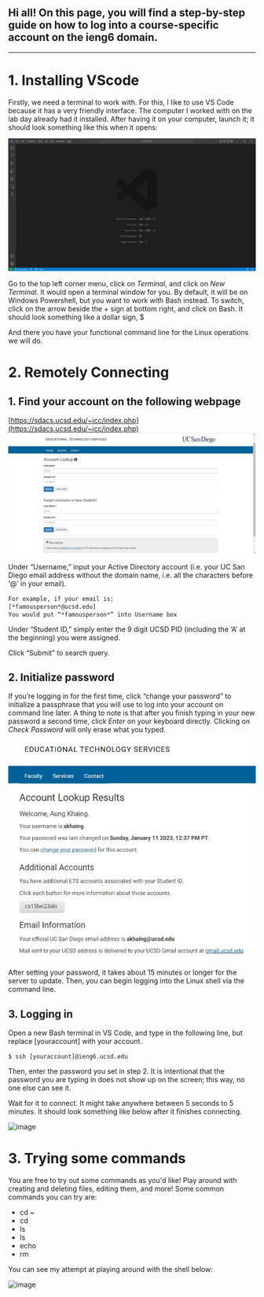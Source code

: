 ## Hi all! On this page, you will find a step-by-step guide on how to log into a course-specific account on the **ieng6** domain.

---


# 1. Installing VScode
Firstly, we need a terminal to work with. For this, I like to use VS Code because it has a very friendly interface. The computer I worked with on the lab day already had it installed. After having it on your computer, launch it; it should look something like this when it opens:


![Image](https://github.com/OscarKhaing/cse15l-lab-reports/blob/main/vscode.JPG?raw=true)


Go to the top left corner menu, click on *Terminal*, and click on *New Terminal*. It would open a terminal window for you. By default, it will be on Windows Powershell, but you want to work with Bash instead. To switch, click on the arrow beside the *+* sign at bottom right, and click on Bash. It should look something like a dollar sign, $

And there you have your functional command line for the Linux operations we will do.




# 2. Remotely Connecting
## 1. Find your account on the following webpage
[https://sdacs.ucsd.edu/~icc/index.php](https://sdacs.ucsd.edu/~icc/index.php)
![Image](https://github.com/OscarKhaing/cse15l-lab-reports/blob/main/1-account-search.JPG)


Under “Username,” input your Active Directory account (i.e. your UC San Diego email address without the domain name, i.e. all the characters before ‘@’ in your email). 

```
For example, if your email is:
[*famousperson*@ucsd.edu]
You would put “*famousperson*” into Username box
```
Under “Student ID,” simply enter the 9 digit UCSD PID (including the ‘A’ at the beginning) you were assigned.

Click “Submit” to search query.

## 2. Initialize password

If you’re logging in for the first time, click “change your password” to initialize a passphrase that you will use to log into your account on command line later. A thing to note is that after you finish typing in your new password a second time, click *Enter* on your keyboard directly. Clicking on *Check Password* will only erase what you typed.
![Image](https://github.com/OscarKhaing/cse15l-lab-reports/blob/main/2-account-search.JPG)


After setting your password, it takes about 15 minutes or longer for the server to update. Then, you can begin logging into the Linux shell via the command line.

## 3. Logging in
Open a new Bash terminal in VS Code, and type in the following line, but replace [youraccount] with your account.
```
$ ssh [youraccount]@ieng6.ucsd.edu
```
Then, enter the password you set in step 2. It is intentional that the password you are typing in does not show up on the screen; this way, no one else can see it.


Wait for it to connect. It might take anywhere between 5 seconds to 5 minutes. It should look something like below after it finishes connecting.

![image](https://user-images.githubusercontent.com/117701031/212815644-65b276b8-9747-4a28-904e-1078b533b425.png)


# 3. Trying some commands
You are free to try out some commands as you'd like! Play around with creating and deleting files, editing them, and more!
Some common commands you can try are:
* cd ~
* cd
* ls 
* ls <directory> 
* echo
* rm
  
You can see my attempt at playing around with the shell below:
  
![image](https://user-images.githubusercontent.com/117701031/212816385-485910ff-c5c0-4020-82f3-b2d9bf390bdb.png)

